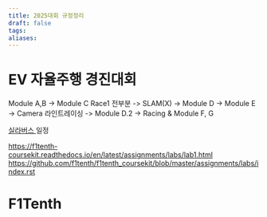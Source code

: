 ```yaml
---
title: 2025대회 규정정리
draft: false
tags: 
aliases:
---
```


# EV 자율주행 경진대회

Module A,B  -> Module C Race1 전부분 -> SLAM(X) -> Module D -> Module E -> Camera 라인트레이싱 ->  Module D.2 -> Racing & Module F, G

[실라버스 ](https://docs.google.com/spreadsheets/d/1PaFYG7XC_XQ3ExdQGb-S8oJzzixoMOVjh4L1RjW0gT0/edit?gid=0#gid=0) 일정 


https://f1tenth-coursekit.readthedocs.io/en/latest/assignments/labs/lab1.html
https://github.com/f1tenth/f1tenth_coursekit/blob/master/assignments/labs/index.rst
# F1Tenth
